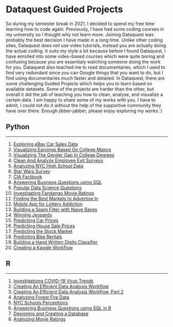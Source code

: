 # Dataquest Guided Projects

So during my semester break in 2021, I decided to spend my free time learning how to code again. Previously, I have had some coding courses in my university so I thought why not learn more. Joining Dataquest was probably the best decision I have made in a long time. Unlike other coding sites, Dataquest does not use video tutorials, instead you are actually doing the actual coding. It suits my style a lot because before I found Dataquest, I have enrolled into some video-based courses which were quite boring and confusing because you are essentialy watching someone doing the work for you. Dataquest also teached me to read documentaries, which I used to find very redundant since you can Google things that you want to do, but I find using documentaries much faster and detailed.
In Dataquest, there are some challenging Guided Projects which helps you to learn based on available datasets. Some of the projects are harder than the other, but overall it did the job of teaching you how to clean, analyse, and visualize a certain data. I am happy to share some of my works with you. I have to admit, I could not do it without the help of the supportive community they have over there.
Enough jibber-jabber, please enjoy exploring my works :)

## Python
---
1. [Exploring eBay Car Sales Data](https://github.com/dennisjooo/dqguidedprojects/tree/main/Exploring%20eBay%20Car%20Sales%20Data/Exploring%20eBay%20Car%20Sales%20Data.ipynb)
2. [Visualizing Earnings Based On College Majors](https://github.com/dennisjooo/dqguidedprojects/tree/main/Visualizing%20Earnings%20Based%20On%20College%20Majors/Visualizing%20Earnings%20Based%20On%20College%20Majors.ipynb)
3. [Visualizing The Gender Gap In College Degrees](https://github.com/dennisjooo/dqguidedprojects/tree/main/Visualizing%20The%20Gender%20Gap%20In%20College%20Degrees/Visualizing%20The%20Gender%20Gap%20In%20College%20Degrees.ipynb)
4. [Clean And Analyze Employee Exit Surveys](https://github.com/dennisjooo/dqguidedprojects/blob/main/Clean%20And%20Analyze%20Employee%20Exit%20Surveys/Clean%20And%20Analyze%20Employee%20Exit%20Surveys.ipynb)
5. [Analyzing NYC High School Data](https://github.com/dennisjooo/dqguidedprojects/blob/main/Analyzing%20NYC%20High%20School%20Data/Schools.ipynb)
6. [Star Wars Survey](https://github.com/dennisjooo/dqguidedprojects/blob/main/Star%20Wars%20Survey/Star%20Wars.ipynb)
7. [CIA Factbook](https://github.com/dennisjooo/dqguidedprojects/blob/main/CIA%20Factbook/Analyzing%20CIA%20Factbook%20Data%20Using%20SQL.ipynb)
8. [Answering Business Questions using SQL](https://github.com/dennisjooo/dqguidedprojects/blob/main/Answering%20Business%20Questions%20using%20SQL/Answering%20Business%20Questions%20using%20SQL.ipynb)
9. [Popular Data Science Questions](https://github.com/dennisjooo/dqguidedprojects/blob/main/Popular%20Data%20Science%20Questions/Popular%20Data%20Science%20Questions.ipynb)
10. [Investigating Fandango Movie Ratings](https://github.com/dennisjooo/dqguidedprojects/tree/main/Investigating%20Fandango%20Movie%20Ratings/Investigating%20Fandango%20Movie%20Ratings.ipynb)
11. [Finding the Best Markets to Advertise In](https://github.com/dennisjooo/dqguidedprojects/tree/main/Finding%20the%20Best%20Markets%20to%20Advertise%20In/Finding%20the%20Best%20Markets%20to%20Advertise%20In.ipynb)
12. [Mobile App for Lottery Addiction](https://github.com/dennisjooo/dqguidedprojects/tree/main/Mobile%20App%20for%20Lottery%20Addiction/Mobile%20App%20for%20Lottery%20Addiction.ipynb)
13. [Building a Spam Filter with Naive Bayes](https://github.com/dennisjooo/dqguidedprojects/tree/main/Building%20a%20Spam%20Filter%20with%20Naive%20Bayes/Building%20a%20Spam%20Filter%20with%20Naive%20Bayes.ipynb)
14. [Winning Jeopardy](https://github.com/dennisjooo/dqguidedprojects/tree/main/Winning%20Jeopardy/Winning%20Jeopardy.ipynb)
15. [Predicting Car Prices](https://github.com/dennisjooo/dqguidedprojects/tree/main/Predicting%20Car%20Prices/Predicting%20Car%20Prices.ipynb)
16. [Predicting House Sale Prices](https://github.com/dennisjooo/dqguidedprojects/tree/main/Predicting%20House%20Sale%20Prices/Predicting%20House%20Sale%20Prices.ipynb)
17. [Predicting the Stock Market](https://github.com/dennisjooo/dqguidedprojects/tree/main/Predicting%20the%20Stock%20Market/Predicting%20the%20stock%20market.ipynb)
18. [Predicting Bike Rentals](https://github.com/dennisjooo/dq-guided-project/blob/main/Predicting%20Bike%20Rentals/Predicting%20Bike%20Rentals.ipynb)
19. [Building a Hand Written Digits Classifier](https://github.com/dennisjooo/dq-guided-project/blob/main/Building%20A%20Handwritten%20Digits%20Classifier/Building%20A%20Handwritten%20Digits%20Classifier.ipynb)
20. [Creating a Kaggle Workflow](https://github.com/dennisjooo/dq-guided-project/blob/main/Creating%20a%20Kaggle%20Workflow/Creating%20a%20Kaggle%20Workflow.ipynb)

## R
---
1. [Investigationg COVID-19 Virus Trends](https://github.com/dennisjooo/dq-guided-project/blob/main/Investigating%20COVID-19%20Virus%20Trends/Investigating%20COVID-19%20Virus%20Trends.Rmd)
2. [Creating An Efficient Data Analysis Workflow](https://github.com/dennisjooo/dq-guided-project/blob/main/Creating%20An%20Efficient%20Data%20Analysis%20Workflow/Creating%20An%20Efficient%20Data%20Analysis%20Workflow.Rmd)
3. [Creating An Efficient Data Analysis Workflow, Part 2](https://github.com/dennisjooo/dq-guided-project/blob/main/Creating%20An%20Efficient%20Data%20Analysis%20Workflow%2C%20Part%202/Creating%20An%20Efficient%20Data%20Analysis%20Workflow%2C%20Part%202.Rmd)
4. [Analyzing Forest Fire Data](https://github.com/dennisjooo/dq-guided-project/blob/main/Analyzing%20Forest%20Fire%20Data/Analyzing%20Forest%20Fire%20Data.Rmd)
5. [NYC Schools Perceptions](https://github.com/dennisjooo/dq-guided-project/blob/main/NYC%20Schools%20Perceptions/NYC%20Schools%20Perceptions.Rmd)
6. [Answering Business Questions using SQL in R](https://github.com/dennisjooo/dq-guided-project/blob/main/Answering%20Business%20Questions%20using%20SQL%20in%20R/Answering%20Business%20Questions%20using%20SQL.Rmd)
7. [Designing and Creating a Database](https://github.com/dennisjooo/dq-guided-project/blob/main/Designing%20and%20Creating%20a%20Database/Designing%20and%20Creating%20a%20Database.Rmd)
8. [Analyzing Movie Ratings](https://github.com/dennisjooo/dq-guided-project/blob/main/Analyzing%20Movie%20Ratings/Analyzing%20Movie%20Ratings.Rmd)
